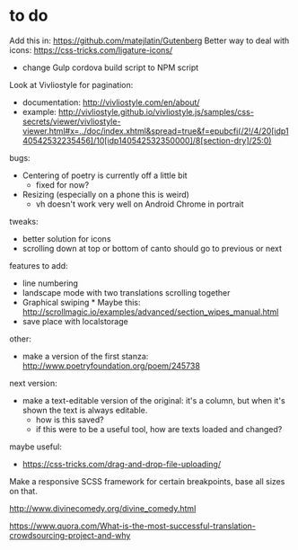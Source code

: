 # to do

Add this in: https://github.com/matejlatin/Gutenberg
Better way to deal with icons: https://css-tricks.com/ligature-icons/

 * change Gulp cordova build script to NPM script

Look at Vivliostyle for pagination:
 * documentation: http://vivliostyle.com/en/about/
 * example: http://vivliostyle.github.io/vivliostyle.js/samples/css-secrets/viewer/vivliostyle-viewer.html#x=../doc/index.xhtml&spread=true&f=epubcfi(/2!/4/20[idp140542532235456]/10[idp140542532350000]/8[section-dry]/25:0)

bugs:

 * Centering of poetry is currently off a little bit
   * fixed for now?
 * Resizing (especially on a phone this is weird)
   * vh doesn't work very well on Android Chrome in portrait

tweaks:

 * better solution for icons
 * scrolling down at top or bottom of canto should go to previous or next

features to add:

 * line numbering
 * landscape mode with two translations scrolling together
 * Graphical swiping
		* Maybe this: http://scrollmagic.io/examples/advanced/section_wipes_manual.html
 * save place with localstorage

other:

 * make a version of the first stanza: http://www.poetryfoundation.org/poem/245738

next version:

 * make a text-editable version of the original: it's a column, but when it's shown the text is always editable.  
   * how is this saved?
   * if this were to be a useful tool, how are texts loaded and changed?

maybe useful:
 * https://css-tricks.com/drag-and-drop-file-uploading/

 Make a responsive SCSS framework for certain breakpoints, base all sizes on that.

 http://www.divinecomedy.org/divine_comedy.html

 https://www.quora.com/What-is-the-most-successful-translation-crowdsourcing-project-and-why
